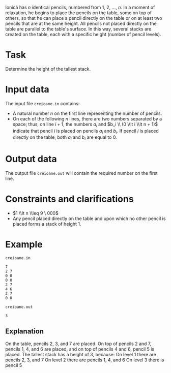 Ionică has $n$ identical pencils, numbered from $1$, $2$, $...$, $n$. In a moment of relaxation, he begins to place the pencils on the table, some on top of others, so that he can place a pencil directly on the table or on at least two pencils that are at the same height. All pencils not placed directly on the table are parallel to the table's surface. In this way, several stacks are created on the table, each with a specific height (number of pencil levels).

# Task

Determine the height of the tallest stack.

# Input data

The input file `creioane.in` contains:
* A natural number $n$ on the first line representing the number of pencils.
* On each of the following $n$ lines, there are two numbers separated by a space; thus, on line $i + 1$, the numbers $a_i$ and $b_i \\ (0 \\lt i \\lt n + 1)$ indicate that pencil $i$ is placed on pencils $a_i$ and $b_i$. If pencil $i$ is placed directly on the table, both $a_i$ and $b_i$ are equal to $0$.

# Output data

The output file `creioane.out` will contain the required number on the first line.

# Constraints and clarifications

* $1 \\lt n \\leq 9 \ 000$
* Any pencil placed directly on the table and upon which no other pencil is placed forms a stack of height $1$.

# Example

`creioane.in`
```
7
2 7
0 0
0 0
2 7
4 6
2 7
0 0
```

`creioane.out`
```
3
```

## Explanation

On the table, pencils $2$, $3$, and $7$ are placed. On top of pencils $2$ and $7$, pencils $1$, $4$, and $6$ are placed, and on top of pencils $4$ and $6$, pencil $5$ is placed. The tallest stack has a height of $3$, because:
On level $1$ there are pencils $2$, $3$, and $7$
On level $2$ there are pencils $1$, $4$, and $6$
On level $3$ there is pencil $5$